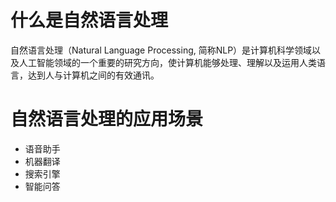 
# 什么是自然语言处理

自然语言处理（Natural Language Processing, 简称NLP）是计算机科学领域以及人工智能领域的一个重要的研究方向，使计算机能够处理、理解以及运用人类语言，达到人与计算机之间的有效通讯。

# 自然语言处理的应用场景

- 语音助手
- 机器翻译
- 搜索引擎
- 智能问答